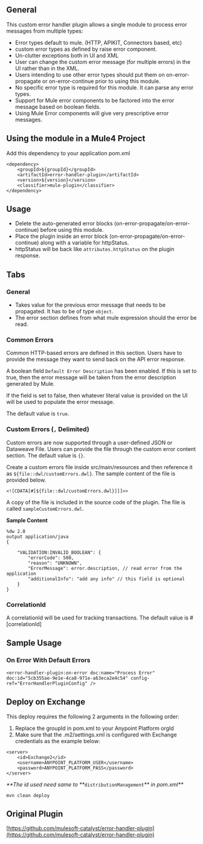 ## General

This custom error handler plugin allows a single module to process error messages from multiple types:

- Error types default to mule. (HTTP, APIKIT, Connectors based, etc)
- custom error types as defined by raise error component.
- Un-clutter exceptions both in UI and XML
- User can change the custom error message (for multiple errors) in the UI rather than in the XML.
- Users intending to use other error types should put them on on-error-propagate or on-error-continue prior to using this module.
- No specific error type is required for this module. It can parse any error types.
- Support for Mule error components to be factored into the error message based on boolean fields.
- Using Mule Error components will give very prescriptive error messages.

## Using the module in a Mule4 Project

Add this dependency to your application pom.xml

```
<dependency>
    <groupId>${groupId}</groupId>
    <artifactId>error-handler-plugin</artifactId>
    <version>${version}</version>
    <classifier>mule-plugin</classifier>
</dependency>
```

## Usage

- Delete the auto-generated error blocks (on-error-propagate/on-error-continue) before using this module.
- Place the plugin inside an error block (on-error-propagate/on-error-continue) along with a variable for httpStatus.
- httpStatus will be back like `attributes.httpStatus` on the plugin response.

## Tabs

### General

- Takes value for the previous error message that needs to be propagated. It has to be of type `object`.
- The error section defines from what mule expression should the error be read.

### Common Errors

Common HTTP-based errors are defined in this section. Users have to provide the message they want to send back on the API error response.

A boolean field `Default Error Description` has been enabled. If this is set to true, then the error message will be taken from the error description generated by Mule.

If the field is set to false, then whatever literal value is provided on the UI will be used to populate the error message.

The default value is `true`.

### Custom Errors (`,` Delimited)

Custom errors are now supported through a user-defined JSON or Dataweave File. Users can provide the file through the custom error content section. The default value is `{}`.

Create a custom errors file inside src/main/resources and then reference it as `${file::dwl/customErrors.dwl}`. The sample content of the file is provided below.

```
<![CDATA[#[${file::dwl/customErrors.dwl}]]]>>
```

A copy of the file is included in the source code of the plugin. The file is called `sampleCustomErrors.dwl`.

**Sample Content**

```
%dw 2.0
output application/java
{

    "VALIDATION:INVALID_BOOLEAN": {
        "errorCode": 500,
        "reason": "UNKNOWN",
        "ErrorMessage": error.description, // read error from the application
        "additionalInfo": "add any info" // this field is optional
    }
}
```

### CorrelationId

A correlationId will be used for tracking transactions. The default value is #[correlationId]

## Sample Usage

### On Error With Default Errors

```
<error-handler-plugin:on-error doc:name="Process Error" doc:id="5cb355ae-9e1e-4ca8-971e-a63eca2e4c54" config-ref="ErrorHandlerPluginConfig" />
```

## Deploy on Exchange

This deploy requires the following 2 arguments in the following order:

1. Replace the groupId in pom.xml to your Anypoint Platform orgId
2. Make sure that the .m2/settings.xml is configured with Exchange credentials as the example below:

```
<server>
    <id>Exchange2</id>
    <username>ANYPOINT_PLATFORM_USER</username>
    <password>ANYPOINT_PLATFORM_PASS</password>
</server>
```

_**The id used need same to **_`distributionManagement`_** in pom.xml**_

```
mvn clean deploy
```

## Original Plugin

[https://github.com/mulesoft-catalyst/error-handler-plugin](https://github.com/mulesoft-catalyst/error-handler-plugin)
